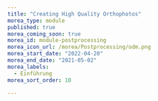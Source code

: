 ```yaml
---
title: "Creating High Quality Orthophotos"
morea_type: module
published: true
morea_coming_soon: true
morea_id: module-postprocessing
morea_icon_url: /morea/Postprocessing/odm.png
morea_start_date: "2022-04-20"
morea_end_date: "2021-05-02"
morea_labels: 
  - Einführung
morea_sort_order: 10

---
```



